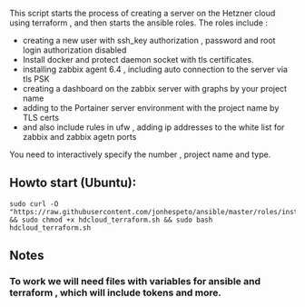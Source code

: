This script starts the process of creating a server on the Hetzner cloud using terraform , and then starts the ansible roles.
The roles include :
- creating a new user with ssh_key authorization , password and root login authorization disabled
- Install docker and protect daemon socket with tls certificates.
- installing zabbix agent 6.4 , including auto connection to the server via tls PSK
-  creating a dashboard on the zabbix server with graphs by your project name
- adding to the Portainer server environment with the project name by TLS certs
- and also include rules in ufw , adding ip addresses to the white list for zabbix and zabbix agetn ports

You need to interactively specify the number , project name and type.

## Howto start (Ubuntu):
```
sudo curl -O "https://raw.githubusercontent.com/jonhespeto/ansible/master/roles/instance/hdcloud_terraform.sh" && sudo chmod +x hdcloud_terraform.sh && sudo bash hdcloud_terraform.sh
```
## Notes
### To work we will need files with variables for ansible and terraform , which will include tokens and more.
